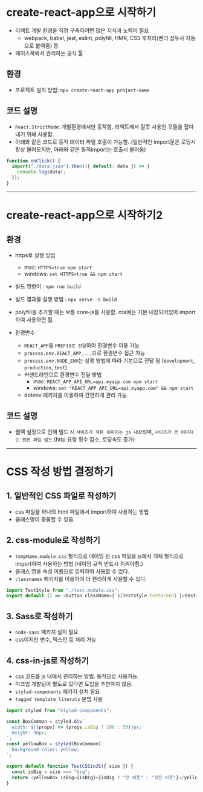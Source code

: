 # create-react-app으로 시작하기

- 리액트 개발 환경을 직접 구축하려면 많은 지식과 노력이 필요
  - webpack, babel, jest, eslint, polyfill, HMR, CSS 후처리(벤더 접두사 자동으로 붙여줌) 등
- 페이스북에서 관리하는 공식 툴

## 환경

- 프로젝트 설치 방법: `npx create-react-app project-name`

## 코드 설명

- `React.StrictMode`: 개발환경에서만 동작함. 리액트에서 잘못 사용한 것들을 잡아내기 위해 사용함.
- 아래와 같은 코드로 동적 데이터 파일 호출이 가능함. (일반적인 import문은 로딩시 항상 불러오지만, 아래와 같은 동적import는 호출시 불러옴)

```javascript
function onClick() {
  import("./data.json").then(({ default: data }) => {
    console.log(data);
  });
}
```

---

# create-react-app으로 시작하기2

## 환경

- https로 실행 방법
  - mac: `HTTPS=true npm start`
  - windows: `set HTTPS=true && npm start`
- 빌드 명령어 : `npm run build`
- 빌드 결과물 실행 방법 : `npx serve -s build`

- polyfill을 추가할 때는 보통 core-js를 사용함. cra에는 기본 내장되어있어 import하여 사용하면 됨.
- 환경변수
  - `REACT_APP`을 `PREFIX로 전달`하여 환경변수 이용 가능
  - `process.env.REACT_APP_...`으로 환경변수 접근 가능
  - `process.env.NODE_ENV`는 실행 방법에 따라 기본으로 전달 됨 (`development`, `production`, `test`)
  - 커맨드라인으로 환경변수 전달 방법
    - mac: `REACT_APP_API_URL=api.myapp.com npm start`
    - windows: `set "REACT_APP_API_URL=api.myapp.com" && npm start`
  - dotenv 패키지를 이용하여 간편하게 관리 가능.

## 코드 설명

- 웹팩 설정으로 인해 빌드 시 `사이즈가 작은 이미지는 js 내장`되며, `사이즈가 큰 이미지는 원본 파일 빌드` (http 요청 횟수 감소, 로딩속도 증가)

---

# CSS 작성 방법 결정하기

## 1. 일반적인 CSS 파일로 작성하기

- css 파일을 하나의 html 파일에서 import하여 사용하는 방법
- 클래스명이 충돌할 수 있음.

## 2. css-module로 작성하기

- `tempName.module.css` 형식으로 네이밍 된 css 파일을 js에서 객체 형식으로 import하여 사용하는 방법 (네이밍 규칙 반드시 지켜야함.)
- 클래스 명을 속성 이름으로 입력하여 사용할 수 있다.
- `classnames` 패키지를 이용하여 더 편리하게 사용할 수 있다.

```javascript
import TestStyle from "./test.module.css";
export default () => <button className={`${TestStyle.testGreen}`}>test</button>;
```

## 3. Sass로 작성하기

- `node-sass` 패키지 설치 필요
- css이지만 변수, 믹스인 등 처리 가능

## 4. css-in-js로 작성하기

- css 코드를 js 내에서 관리하는 방법. 동적으로 사용가능.
- 마크업 개발팀이 별도로 있다면 도입을 추천하지 않음.
- `styled-components` 패키지 설치 필요
- `tagged template literals` 문법 사용

```javascript
import styled from "styled-components";

const BoxCommon = styled.div`
  width: ${(props) => (props.isBig ? 100 : 50)}px;
  height: 30px;
`;
const yellowBox = styled(BoxCommon)`
  background-color: yellow;
`;

export default function TestCSSinJS({ size }) {
  const isBig = size === "big";
  return <yellowBox isBig={isBig}>{isBig ? "큰 버튼" : "작은 버튼"}</yellowBox>;
}

```